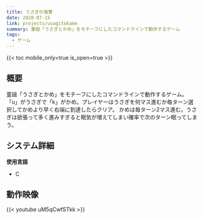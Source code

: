 ```yaml
---
title: うさぎの復讐
date: 2020-07-15
link: projects/usagitokame
summary: 童謡「うさぎとかめ」をモチーフにしたコマンドラインで動作するゲーム
tags:
  - ゲーム
---
```




{{< toc mobile_only=true is_open=true >}}

## 概要
童謡「うさぎとかめ」をモチーフにしたコマンドラインで動作するゲーム。 「u」がうさぎで「k」がかめ。プレイヤーはうさぎを何マス進むか毎ターン選択してかめより早く右端に到達したらクリア。 かめは毎ターン2マス進む。うさぎは欲張って多く進みすぎると眠気が増えてしまい確率で次のターン眠ってしまう。

## システム詳細
**使用言語**
- C

## 動作映像
{{< youtube uM5qCwfSTkk >}}

<!--more-->
